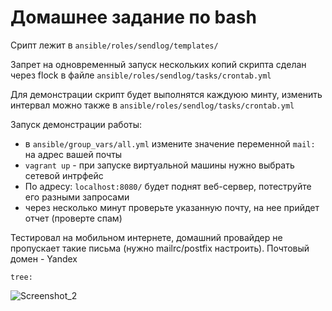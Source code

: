 # Домашнее задание по bash

Срипт лежит в ``` ansible/roles/sendlog/templates/ ```

Запрет на одновременный запуск нескольких копий скрипта сделан через flock в файле ``` ansible/roles/sendlog/tasks/crontab.yml ```

Для демонстрации скрипт будет выполнятся каждуюю минту, изменить интервал можно также в ``` ansible/roles/sendlog/tasks/crontab.yml ```

Запуск демонстрации работы:
  - в ``` ansible/group_vars/all.yml ``` измените значение переменной ``` mail: ``` на адрес вашей почты
  - ``` vagrant up ``` - при запуске виртуальной машины нужно выбрать сетевой интрфейс
  - По адресу: ``` localhost:8080/ ``` будет поднят веб-сервер, потеструйте его разными запросами
  - через несколько минут проверьте указанную почту, на нее прийдет  отчет (проверте спам) 
    
  Тестировал на мобильном интернете, домашний провайдер не пропускает такие письма (нужно mailrc/postfix настроить). Почтовый домен - Yandex

``` tree: ```

![Screenshot_2](https://user-images.githubusercontent.com/59445051/213296347-5132eb3e-edb8-43f6-a646-86d7baba9fa2.png)
